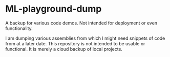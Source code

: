 # ML-playground-dump
A backup for various code demos. Not intended for deployment or even functionality.

I am dumping various assemblies from which I might need snippets of code from at a later date. This repository is not intended to be usable or functional. It is merely a cloud backup of local projects.
